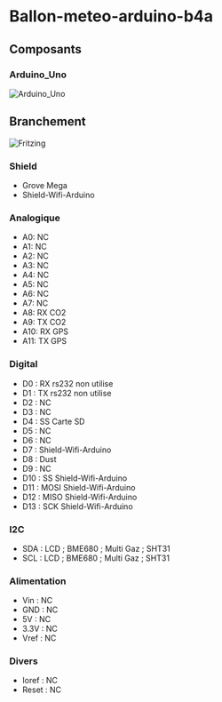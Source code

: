 # Ballon-meteo-arduino-b4a

## Composants

### Arduino_Uno
![Arduino_Uno]()

## Branchement
![Fritzing]()

### Shield
* Grove Mega
* Shield-Wifi-Arduino

### Analogique
* A0: NC
* A1: NC
* A2: NC
* A3: NC
* A4: NC
* A5: NC
* A6: NC
* A7: NC
* A8: RX CO2
* A9: TX CO2
* A10: RX GPS
* A11: TX GPS

### Digital
* D0 : RX rs232 non utilise
* D1 : TX rs232 non utilise
* D2 : NC
* D3 : NC
* D4 : SS Carte SD
* D5 : NC
* D6 : NC
* D7 : Shield-Wifi-Arduino
* D8 : Dust
* D9 : NC
* D10 : SS Shield-Wifi-Arduino
* D11 : MOSI Shield-Wifi-Arduino
* D12 : MISO Shield-Wifi-Arduino
* D13 : SCK Shield-Wifi-Arduino

### I2C
* SDA : LCD ; BME680 ; Multi Gaz ; SHT31
* SCL : LCD ; BME680 ; Multi Gaz ; SHT31

### Alimentation
* Vin : NC
* GND : NC
* 5V : NC
* 3.3V : NC
* Vref : NC

### Divers 
* Ioref : NC
* Reset : NC
